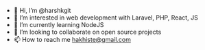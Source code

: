 - 👋 Hi, I’m @harshkgit
- 👀 I’m interested in web development with Laravel, PHP, React, JS
- 🌱 I’m currently learning NodeJS
- 💞️ I’m looking to collaborate on open source projects
- 📫 How to reach me hakhiste@gmail.com

<!---
harshkgit/harshkgit is a ✨ special ✨ repository because its `README.md` (this file) appears on your GitHub profile.
You can click the Preview link to take a look at your changes.
--->
